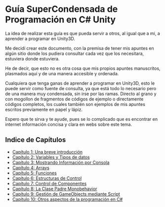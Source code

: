 # Guía SuperCondensada de Programación en C# Unity

La idea de realizar esta guía es que pueda servir a otros, al igual que a mi, a aprender a programar en Unity3D.

Me decidí crear este documento, con la premisa de tener mis apuntes en algún sitio donde los pudiera consultar cada vez que los necesitara, estuviera donde estuviera.

He de decir, que esto no es otra cosa que mis propios apuntes manuscritos, plasmados aquí y de una manera accesible y ordenada.

Cualquiera que tenga ganas de aprender a programar en Unity3D, esto le puede servir como fuente de consulta, ya que está todo lo necesario pero de una manera muy condensada, sin irse por las ramas. Directo al grano y con mogollon de fragmentos de códigos de ejemplo o directamente códigos completos, los cuales también son ejemplos de mis apuntes escritos previamente en papel y lápiz.

Espero que te sirva y te ayude, pues se lo complicado que es encontrar en internet información concisa y clara en webs sobre este tema.

## Indice de Capítulos

* [Capítulo 1: Una breve introducción](./docs/cap01.md)
* [Capítulo 2: Variables y Tipos de datos](./docs/cap02.md)
* [Capítulo 3: Mostrando Información por Consola](./docs/cap03.md)
* [Capítulo 4: Arrays](./docs/cap04.md)
* [Capítulo 5: Funciones](./docs/cap05.md)
* [Capítulo 6: Estructuras de Control](./docs/cap06.md)
* [Capítulo 7: Control de Componentes](./docs/cap07.md)
* [Capítulo 8: La Clase Padre Monobehavior](./docs/cap08.md)
* [Capítulo 9: Gestión de GameObjects mediante Script](./docs/cap09.md)
* [Capítulo 10: Otros aspectos de la programación en C#](./docs/cap10.md)